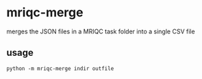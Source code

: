 # mriqc-merge
merges the JSON files in a MRIQC task folder into a single CSV file

## usage
```
python -m mriqc-merge indir outfile
```
